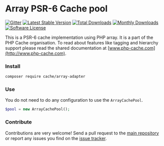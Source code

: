 # Array PSR-6 Cache pool 
[![Gitter](https://badges.gitter.im/php-cache/cache.svg)](https://gitter.im/php-cache/cache?utm_source=badge&utm_medium=badge&utm_campaign=pr-badge)
[![Latest Stable Version](https://poser.pugx.org/cache/array-adapter/v/stable)](https://packagist.org/packages/cache/array-adapter)
[![Total Downloads](https://poser.pugx.org/cache/array-adapter/downloads)](https://packagist.org/packages/cache/array-adapter)
[![Monthly Downloads](https://poser.pugx.org/cache/array-adapter/d/monthly.png)](https://packagist.org/packages/cache/array-adapter)
[![Software License](https://img.shields.io/badge/license-MIT-brightgreen.svg?style=flat-square)](LICENSE)

This is a PSR-6 cache implementation using PHP array. It is a part of the PHP Cache organisation. To read about 
features like tagging and hierarchy support please read the shared documentation at [www.php-cache.com](http://www.php-cache.com). 

### Install

```bash
composer require cache/array-adapter
```

### Use

You do not need to do any configuration to use the `ArrayCachePool`.

```php
$pool = new ArrayCachePool();
```

### Contribute

Contributions are very welcome! Send a pull request to the [main repository](https://github.com/php-cache/cache) or 
report any issues you find on the [issue tracker](http://issues.php-cache.com).
